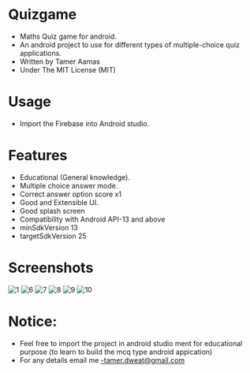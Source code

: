 # Quizgame
- Maths Quiz game for android.
- An android project to use for different types of multiple-choice quiz applications.
- Written by Tamer Aamas
- Under The MIT License (MIT)


# Usage
- Import the Firebase  into Android studio.

# Features
- Educational (General knowledge).
- Multiple choice answer mode.
- Correct answer option score x1
- Good and Extensible UI.
- Good splash screen
- Compatibility with Android API-13 and above
- minSdkVersion 13
- targetSdkVersion 25

# Screenshots

![1](https://user-images.githubusercontent.com/12006284/65444354-8d336000-de38-11e9-8614-1703d4288f37.jpg)
![6](https://user-images.githubusercontent.com/12006284/65444373-97edf500-de38-11e9-8aaf-ffe0e4e89295.jpg)
![7](https://user-images.githubusercontent.com/12006284/65444385-9cb2a900-de38-11e9-884d-d12f4ec6c6fc.jpg)
![8](https://user-images.githubusercontent.com/12006284/65444396-a1775d00-de38-11e9-9b2f-348ff32b54ee.jpg)
![9](https://user-images.githubusercontent.com/12006284/65444403-a50ae400-de38-11e9-8b80-08fcebb421cd.jpg)
![10](https://user-images.githubusercontent.com/12006284/65444419-a9370180-de38-11e9-969d-1c421f18f9a6.jpg)


# Notice:
- Feel free to import the project in android studio ment for educational purpose (to learn to build the mcq type android appication)
- For any details email me -tamer.dweat@gmail.com

